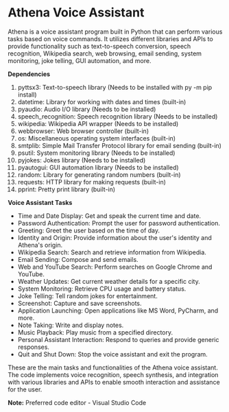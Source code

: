 # Athena Voice Assistant

Athena is a voice assistant program built in Python that can perform various tasks based on voice commands. It utilizes different libraries and APIs to provide functionality such as text-to-speech conversion, speech recognition, Wikipedia search, web browsing, email sending, system monitoring, joke telling, GUI automation, and more.

**Dependencies**

1. pyttsx3: Text-to-speech library (Needs to be installed with py -m pip install)  
2. datetime: Library for working with dates and times (built-in)  
3. pyaudio: Audio I/O library (Needs to be installed)  
4. speech_recognition: Speech recognition library (Needs to be installed)  
5. wikipedia: Wikipedia API wrapper (Needs to be installed)  
6. webbrowser: Web browser controller (built-in)  
7. os: Miscellaneous operating system interfaces (built-in)  
8. smtplib: Simple Mail Transfer Protocol library for email sending (built-in)  
9. psutil: System monitoring library (Needs to be installed)  
10. pyjokes: Jokes library (Needs to be installed)  
11. pyautogui: GUI automation library (Needs to be installed)  
12. random: Library for generating random numbers (built-in)  
13. requests: HTTP library for making requests (built-in)  
14. pprint: Pretty print library (built-in)  

**Voice Assistant Tasks**

- Time and Date Display: Get and speak the current time and date.  
- Password Authentication: Prompt the user for password authentication.  
- Greeting: Greet the user based on the time of day.  
- Identity and Origin: Provide information about the user's identity and Athena's origin.  
- Wikipedia Search: Search and retrieve information from Wikipedia.  
- Email Sending: Compose and send emails.  
- Web and YouTube Search: Perform searches on Google Chrome and YouTube.  
- Weather Updates: Get current weather details for a specific city.  
- System Monitoring: Retrieve CPU usage and battery status.  
- Joke Telling: Tell random jokes for entertainment.  
- Screenshot: Capture and save screenshots.  
- Application Launching: Open applications like MS Word, PyCharm, and more.  
- Note Taking: Write and display notes.  
- Music Playback: Play music from a specified directory.  
- Personal Assistant Interaction: Respond to queries and provide generic responses.  
- Quit and Shut Down: Stop the voice assistant and exit the program.  

These are the main tasks and functionalities of the Athena voice assistant. The code implements voice recognition, speech synthesis, and integration with various libraries and APIs to enable smooth interaction and assistance for the user.

**Note:** Preferred code editor - Visual Studio Code
